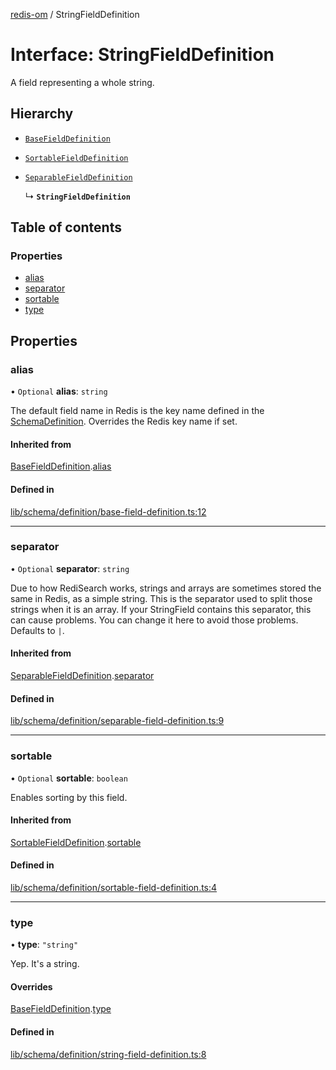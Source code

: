[redis-om](../README.md) / StringFieldDefinition

# Interface: StringFieldDefinition

A field representing a whole string.

## Hierarchy

- [`BaseFieldDefinition`](BaseFieldDefinition.md)

- [`SortableFieldDefinition`](SortableFieldDefinition.md)

- [`SeparableFieldDefinition`](SeparableFieldDefinition.md)

  ↳ **`StringFieldDefinition`**

## Table of contents

### Properties

- [alias](StringFieldDefinition.md#alias)
- [separator](StringFieldDefinition.md#separator)
- [sortable](StringFieldDefinition.md#sortable)
- [type](StringFieldDefinition.md#type)

## Properties

### alias

• `Optional` **alias**: `string`

The default field name in Redis is the key name defined in the
[SchemaDefinition](../README.md#schemadefinition). Overrides the Redis key name if set.

#### Inherited from

[BaseFieldDefinition](BaseFieldDefinition.md).[alias](BaseFieldDefinition.md#alias)

#### Defined in

[lib/schema/definition/base-field-definition.ts:12](https://github.com/redis/redis-om-node/blob/9268f6d/lib/schema/definition/base-field-definition.ts#L12)

___

### separator

• `Optional` **separator**: `string`

Due to how RediSearch works, strings and arrays are sometimes stored the same in Redis, as a
simple string. This is the separator used to split those strings when it is an array. If your
StringField contains this separator, this can cause problems. You can change it here to avoid
those problems. Defaults to `|`.

#### Inherited from

[SeparableFieldDefinition](SeparableFieldDefinition.md).[separator](SeparableFieldDefinition.md#separator)

#### Defined in

[lib/schema/definition/separable-field-definition.ts:9](https://github.com/redis/redis-om-node/blob/9268f6d/lib/schema/definition/separable-field-definition.ts#L9)

___

### sortable

• `Optional` **sortable**: `boolean`

Enables sorting by this field.

#### Inherited from

[SortableFieldDefinition](SortableFieldDefinition.md).[sortable](SortableFieldDefinition.md#sortable)

#### Defined in

[lib/schema/definition/sortable-field-definition.ts:4](https://github.com/redis/redis-om-node/blob/9268f6d/lib/schema/definition/sortable-field-definition.ts#L4)

___

### type

• **type**: ``"string"``

Yep. It's a string.

#### Overrides

[BaseFieldDefinition](BaseFieldDefinition.md).[type](BaseFieldDefinition.md#type)

#### Defined in

[lib/schema/definition/string-field-definition.ts:8](https://github.com/redis/redis-om-node/blob/9268f6d/lib/schema/definition/string-field-definition.ts#L8)
